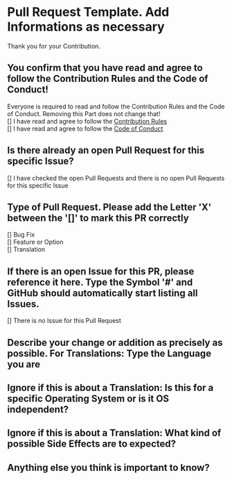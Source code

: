 # Pull Request Template. Add Informations as necessary
Thank you for your Contribution.

## You confirm that you have read and agree to follow the Contribution Rules and the Code of Conduct!
Everyone is required to read and follow the Contribution Rules and the Code of Conduct. Removing this Part does not change that!<br>
[] I have read and agree to follow the [Contribution Rules](CONTRIBUTING.md)<br>
[] I have read and agree to follow the [Code of Conduct](CODE_OF_CONDUCT.md)<br>

## Is there already an open Pull Request for this specific Issue?
[] I have checked the open Pull Requests and there is no open Pull Requests for this specific Issue<br>

## Type of Pull Request. Please add the Letter 'X' between the '[]' to mark this PR correctly
[] Bug Fix<br>
[] Feature or Option<br>
[] Translation<br>

## If there is an open Issue for this PR, please reference it here. Type the Symbol '#' and GitHub should automatically start listing all Issues.

[] There is no Issue for this Pull Request<br>

## Describe your change or addition as precisely as possible. For Translations: Type the Language you are 

## Ignore if this is about a Translation: Is this for a specific Operating System or is it OS independent?

## Ignore if this is about a Translation: What kind of possible Side Effects are to expected?

## Anything else you think is important to know?
